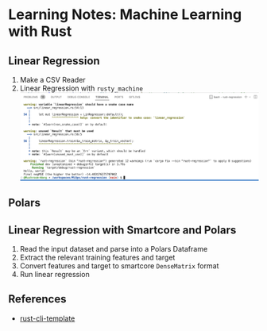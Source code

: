 # Learning Notes: Machine Learning with Rust

## Linear Regression
1. Make a CSV Reader
2. Linear Regression with `rusty_machine`
![Linear Regression MSE](https://github.com/Mushroom-Wang/MLOps/blob/f2d0fcd0e676ed545b762c6de5b6e57fda629833/linear_regression.png)

## Polars

## Linear Regression with Smartcore and Polars
1. Read the input dataset and parse into a Polars Dataframe
2. Extract the relevant training features and target
3. Convert features and target to smartcore `DenseMatrix` format
4. Run linear regression

## References
* [rust-cli-template](https://github.com/kbknapp/rust-cli-template)
